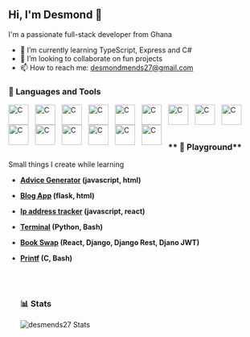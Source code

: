 ## Hi, I'm Desmond 👋

I'm  a passionate full-stack developer from Ghana

- 🌱 I’m currently learning TypeScript, Express and C#
- 👯 I’m looking to collaborate on fun projects
- 📫 How to reach me: desmondmends27@gmail.com

### 🧰 Languages and Tools
<img  align="left" alt="C" width="40px" style="padding-right:10px" src="https://cdn.jsdelivr.net/gh/devicons/devicon@latest/icons/c/c-original.svg" />
<img  align="left" alt="C" width="40px" style="padding-right:10px" src="https://cdn.jsdelivr.net/gh/devicons/devicon@latest/icons/vim/vim-original.svg" />
<img  align="left" alt="C" width="40px" style="padding-right:10px" src="https://cdn.jsdelivr.net/gh/devicons/devicon@latest/icons/vscode/vscode-original.svg" />
<img  align="left" alt="C" width="40px" style="padding-right:10px" src="https://cdn.jsdelivr.net/gh/devicons/devicon@latest/icons/html5/html5-original.svg"/>
<img  align="left" alt="C" width="40px" style="padding-right:10px" src="https://cdn.jsdelivr.net/gh/devicons/devicon@latest/icons/css3/css3-original.svg"/>
<img  align="left" alt="C" width="40px" style="padding-right:10px" src="https://cdn.jsdelivr.net/gh/devicons/devicon@latest/icons/javascript/javascript-original.svg" />
<img  align="left" alt="C" width="40px" style="padding-right:10px" src="https://cdn.jsdelivr.net/gh/devicons/devicon@latest/icons/react/react-original.svg" />
<img  align="left" alt="C" width="40px" style="padding-right:10px" src="https://cdn.jsdelivr.net/gh/devicons/devicon@latest/icons/bootstrap/bootstrap-original.svg" />
<img  align="left" alt="C" width="40px" style="padding-right:10px" src="https://cdn.jsdelivr.net/gh/devicons/devicon@latest/icons/tailwindcss/tailwindcss-original.svg" />
<img  align="left" alt="C" width="40px" style="padding-right:10px" src="https://cdn.jsdelivr.net/gh/devicons/devicon@latest/icons/python/python-original.svg" />
<img  align="left" alt="C" width="40px" style="padding-right:10px" src="https://cdn.jsdelivr.net/gh/devicons/devicon@latest/icons/django/django-plain.svg" />
<img  align="left" alt="C" width="40px" style="padding-right:10px" src="https://cdn.jsdelivr.net/gh/devicons/devicon@latest/icons/djangorest/djangorest-plain.svg" />
<img  align="left" alt="C" width="40px" style="padding-right:10px" src="https://cdn.jsdelivr.net/gh/devicons/devicon@latest/icons/flask/flask-original.svg" />
<img  align="left" alt="C" width="40px" style="padding-right:10px" src="https://cdn.jsdelivr.net/gh/devicons/devicon@latest/icons/mysql/mysql-original.svg"/>
<img  align="left" alt="C" width="40px" style="padding-right:10px" src="https://cdn.jsdelivr.net/gh/devicons/devicon@latest/icons/postgresql/postgresql-original.svg">

<br/><br/><br/>
### ** 🎨 Playground**
Small things I create while learning

- **[Advice Generator](https://desmends27.github.io/advice-generator-app/) (javascript,  html)**
- **[Blog App](https://github.com/Desmends27/blog_app_flask) (flask,  html)**
- **[Ip address tracker](ip-address-tracker-master-taupe.vercel.app) (javascript,  react)**
- **[Terminal](https://github.com/Desmends27/terminal-gpt) (Python, Bash)**
- **[Book Swap](https://github.com/Desmends27/book_swap) (React, Django, Django Rest, Djano JWT)**
- **[Printf](https://github.com/Desmends27/printf) (C, Bash)**

  <br/><br/>
  ### 📊 Stats
  ![desmends27 Stats](https://github-readme-stats.vercel.app/api?username=desmends27&theme=vue-dark&show_icons=true&hide_border=true&count_private=true)

